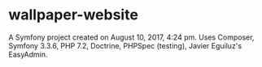 wallpaper-website
=================

A Symfony project created on August 10, 2017, 4:24 pm.
Uses Composer, Symfony 3.3.6, PHP 7.2, Doctrine, PHPSpec (testing), Javier Eguiluz's EasyAdmin.

